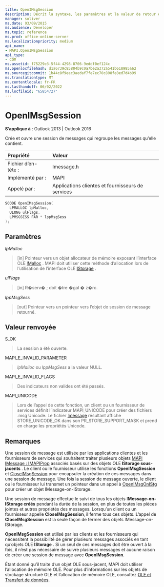 ```yaml
---
title: OpenIMsgSession
description: Décrit la syntaxe, les paramètres et la valeur de retour d’OpenIMsgSession, qui crée et ouvre une session de messages qui regroupe les messages créés dans celle-ci.
manager: soliver
ms.date: 03/09/2015
ms.audience: Developer
ms.topic: reference
ms.prod: office-online-server
ms.localizationpriority: medium
api_name:
- MAPI.OpenIMsgSession
api_type:
- COM
ms.assetid: f75229e3-5f44-4298-8706-9eddf0ef124c
ms.openlocfilehash: d1a6739c85804b9c0a7be2a372a541b618985a62
ms.sourcegitcommit: 1b44c8f9eac3aedaf7fe7ec70c808fe8ed7d4b99
ms.translationtype: MT
ms.contentlocale: fr-FR
ms.lasthandoff: 06/02/2022
ms.locfileid: "65854727"
---
```

# <a name="openimsgsession"></a>OpenIMsgSession

**S’applique à** : Outlook 2013 | Outlook 2016
  
Crée et ouvre une session de messages qui regroupe les messages qu’elle contient.
  
|Propriété |Valeur |
|:-----|:-----|
|Fichier d’en-tête :  <br/> |Imessage.h  <br/> |
|Implémenté par :  <br/> |MAPI  <br/> |
|Appelé par :  <br/> |Applications clientes et fournisseurs de services  <br/> |

```cpp
SCODE OpenIMsgSession(
  LPMALLOC lpMalloc,
  ULONG ulFlags,
  LPMSGSESS FAR * lppMsgSess
);
```

## <a name="parameters"></a>Paramètres

 _lpMalloc_

> [in] Pointeur vers un objet allocateur de mémoire exposant l’interface OLE [IMalloc](/windows/desktop/api/objidl/nn-objidl-imalloc) . MAPI doit utiliser cette méthode d’allocation lors de l’utilisation de l’interface OLE [IStorage](/windows/desktop/api/objidl/nn-objidl-istorage) .

 _ulFlags_

> [in] R�serv� ; doit �tre �gal � z�ro.

 _lppMsgSess_

> [out] Pointeur vers un pointeur vers l’objet de session de message retourné.

## <a name="return-value"></a>Valeur renvoyée

S_OK

> La session a été ouverte.

MAPI_E_INVALID_PARAMETER

> _lpMalloc_ ou _lppMsgSess_ a la valeur NULL.

MAPI_E_INVALID_FLAGS

> Des indicateurs non valides ont été passés.

MAPI_UNICODE

> Lors de l’appel de cette fonction, un client ou un fournisseur de services définit l’indicateur MAPI_UNICODE pour créer des fichiers .msg Unicode. Le fichier [Imessage](imessageimapiprop.md) résultant affiche STORE_UNICODE_OK dans son PR_STORE_SUPPORT_MASK et prend en charge les propriétés Unicode.

## <a name="remarks"></a>Remarques

Une session de message est utilisée par les applications clientes et les fournisseurs de services qui souhaitent traiter plusieurs objets [MAPI IMessage : IMAPIProp](imessageimapiprop.md) associés basés sur des objets OLE **IStorage sous-jacents** . Le client ou le fournisseur utilise les fonctions **OpenIMsgSession** et [CloseIMsgSession](closeimsgsession.md) pour encapsuler la création de ces messages dans une session de message. Une fois la session de message ouverte, le client ou le fournisseur lui transmet un pointeur dans un appel à [OpenIMsgOnIStg](openimsgonistg.md) pour créer un objet IMessage-on-IStorage.

Une session de message effectue le suivi de tous les objets **IMessage-on-IStorage créés** pendant la durée de la session, en plus de toutes les pièces jointes et autres propriétés des messages. Lorsqu’un client ou un fournisseur appelle **CloseIMsgSession**, il ferme tous ces objets. L’appel de **CloseIMsgSession** est la seule façon de fermer des objets IMessage-on-IStorage.

 **OpenIMsgSession** est utilisé par les clients et les fournisseurs qui nécessitent la possibilité de gérer plusieurs messages associés en tant qu’objets OLE **IStorage** . Si un seul de ces messages doit être ouvert à la fois, il n’est pas nécessaire de suivre plusieurs messages et aucune raison de créer une session de message avec **OpenIMsgSession**.

Étant donné qu’il traite d’un objet OLE sous-jacent, MAPI doit utiliser l’allocation de mémoire OLE. Pour plus d’informations sur les objets de stockage structuré OLE et l’allocation de mémoire OLE, consultez [OLE et Transfert de données](https://msdn.microsoft.com/library/d4a57956-37ba-44ca-8efc-bf617ad5e77b.aspx).
 